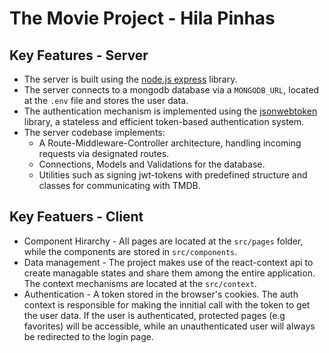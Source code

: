 # The Movie Project - Hila Pinhas

## Key Features - Server

* The server is built using the [node.js express](https://expressjs.com/) library.
* The server connects to a mongodb database via a `MONGODB_URL`, located at the `.env` file and stores the user data.
* The authentication mechanism is implemented using the [jsonwebtoken](https://jwt.io/) library, a stateless and efficient token-based authentication system.
* The server codebase implements:
  * A Route-Middleware-Controller architecture, handling incoming requests via designated routes.
  * Connections, Models and Validations for the database.
  * Utilities such as signing jwt-tokens with predefined structure and classes for communicating with TMDB.

## Key Featuers - Client

* Component Hirarchy - All pages are located at the `src/pages` folder, while the components are stored in `src/components`.
* Data management - The project makes use of the react-context api to create managable states and share them among the entire application. The context mechanisms are located at the `src/context`.
* Authentication - A token stored in the browser's cookies. The auth context is responsible for making the innitial call with the token to get the user data. If the user is authenticated, protected pages (e.g favorites) will be accessible, while an unauthenticated user will always be redirected to the login page.